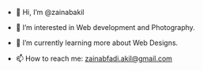 - 👋 Hi, I’m @zainabakil
- 👀 I’m interested in Web development and Photography.
- 🌱 I’m currently learning more about Web Designs.

- 📫 How to reach me: zainabfadi.akil@gmail.com

<!---
zainabakil/zainabakil is a ✨ special ✨ repository because its `README.md` (this file) appears on your GitHub profile.
You can click the Preview link to take a look at your changes.
--->
